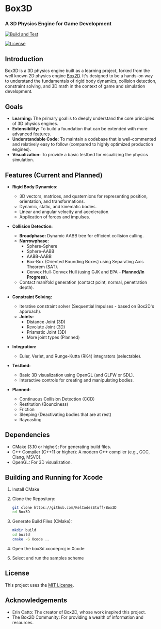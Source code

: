 # Box3D 
### A 3D Physics Engine for Game Development

[![Build and Test](https://github.com/KelCodesStuff/Box3D/actions/workflows/build.yml/badge.svg?branch=main)](https://github.com/KelCodesStuff/Box3D/actions/workflows/build.yml)

[![License](https://img.shields.io/badge/license-MIT-blue.svg)](LICENSE) 
## Introduction

Box3D is a 3D physics engine built as a learning project, forked from the well known 2D physics engine [Box2D](https://box2d.org/).  It's designed to be a hands-on way to understand the fundamentals of rigid body dynamics, collision detection, constraint solving, and 3D math in the context of game and simulation development.

## Goals

*   **Learning:** The primary goal is to deeply understand the core principles of 3D physics engines.
*   **Extensibility:** To build a foundation that can be extended with more advanced features.
*   **Understandable Code:** To maintain a codebase that is well-commented and relatively easy to follow (compared to highly optimized production engines).
*   **Visualization:** To provide a basic testbed for visualizing the physics simulation.

## Features (Current and Planned)

*   **Rigid Body Dynamics:**
    *   3D vectors, matrices, and quaternions for representing position, orientation, and transformations.
    *   Dynamic, static, and kinematic bodies.
    *   Linear and angular velocity and acceleration.
    *   Application of forces and impulses.


* **Collision Detection:**
    *   **Broadphase:** Dynamic AABB tree for efficient collision culling.
    *   **Narrowphase:**
        *   Sphere-Sphere
        *   Sphere-AABB
        *   AABB-AABB
        *   Box-Box (Oriented Bounding Boxes) using Separating Axis Theorem (SAT).
        *   Convex Hull-Convex Hull (using GJK and EPA - **Planned/In Progress**).
    *   Contact manifold generation (contact point, normal, penetration depth).

  
* **Constraint Solving:**
    *   Iterative constraint solver (Sequential Impulses - based on Box2D's approach).
    *   **Joints:**
        *   Distance Joint (3D)
        *   Revolute Joint (3D)
        *   Prismatic Joint (3D)
        *   More joint types (Planned)


*   **Integration:**
    *   Euler, Verlet, and Runge-Kutta (RK4) integrators (selectable).


*   **Testbed:**
    *   Basic 3D visualization using OpenGL (and GLFW or SDL).
    *   Interactive controls for creating and manipulating bodies.


* **Planned:**
    *	Continuous Collision Detection (CCD)
    *	Restitution (Bounciness)
    *	Friction
    *	Sleeping (Deactivating bodies that are at rest)
    *	Raycasting

## Dependencies

*   CMake (3.10 or higher): For generating build files.
*   C++ Compiler (C++11 or higher):  A modern C++ compiler (e.g., GCC, Clang, MSVC).
*   OpenGL: For 3D visualization.

## Building and Running for Xcode

1. Install CMake 
2. Clone the Repository:
    ```bash
    git clone https://github.com/KelCodesStuff/Box3D
    cd Box3D
    ```

3.  Generate Build Files (CMake):
    ```bash
    mkdir build
    cd build
    cmake -G Xcode ..
    ```
    
4. Open the box3d.xcodeproj in Xcode
5. Select and run the samples scheme 

## License

This project uses the [MIT License](LICENSE).

## Acknowledgements

*   Erin Catto:  The creator of Box2D, whose work inspired this project.
*   The Box2D Community:  For providing a wealth of information and resources.

